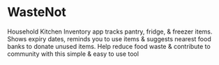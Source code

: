 # WasteNot
Household Kitchen Inventory app tracks pantry, fridge, &amp; freezer items. Shows expiry dates, reminds you to use items &amp; suggests nearest food banks to donate unused items. Help reduce food waste &amp; contribute to community with this simple &amp; easy to use tool
